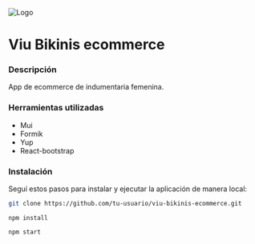 ![Logo](<https://firebasestorage.googleapis.com/v0/b/react-emiliacampagnon.appspot.com/o/me!%20(8).png?alt=media&token=5f2cc94a-039a-447f-8576-b63f33f7eab3>)

# Viu Bikinis ecommerce

### Descripción

App de ecommerce de indumentaria femenina.

### Herramientas utilizadas

- Mui
- Formik
- Yup
- React-bootstrap

### Instalación

Seguí estos pasos para instalar y ejecutar la aplicación de manera local:

```bash
git clone https://github.com/tu-usuario/viu-bikinis-ecommerce.git
```

```
npm install
```

```
npm start
```
